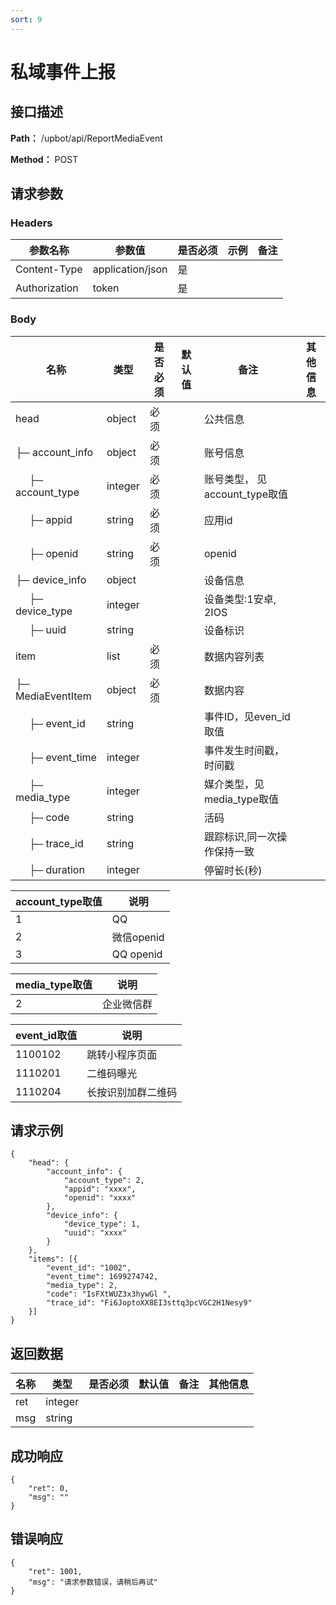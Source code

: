 ```yaml
---
sort: 9
---
```


# 私域事件上报

## 接口描述

**Path：** /upbot/api/ReportMediaEvent

**Method：** POST


## 请求参数

### Headers

| 参数名称          | 参数值              | 是否必须 | 示例 | 备注 |
|---------------|------------------|------|----|----|
| Content-Type  | application/json | 是    |    |    |
| Authorization | token            | 是    |    |    |    |

### Body

| 名称                   | 类型         | 是否必须 | 默认值 | 备注                        | 其他信息                                         |
|----------------------|------------|------|-----|---------------------------|----------------------------------------------|
| head                  | object    | 必须   |     | 公共信息      |                  |
| ├─  account_info |  object   | 必须   |     | 账号信息      |
| &nbsp;&nbsp;&nbsp;&nbsp; ├─  account_type  |  integer   | 必须   |     | 账号类型， 见account_type取值     |          |
| &nbsp;&nbsp;&nbsp;&nbsp; ├─  appid  |   string  | 必须   |     |   应用id     |          |
| &nbsp;&nbsp;&nbsp;&nbsp; ├─ openid  |   string  | 必须   |     |   openid     |          |
| ├─  device_info     | object    |    |    | 设备信息      |             |
| &nbsp;&nbsp;&nbsp;&nbsp; ├─  device_type  |  integer   |  |     | 设备类型:1安卓, 2IOS    |          |
| &nbsp;&nbsp;&nbsp;&nbsp; ├─  uuid  |  string   |  |     | 设备标识    |          |
| item              |   list  | 必须   |    | 数据内容列表           |       |
| ├─ MediaEventItem             |   object  | 必须   |    | 数据内容           |       |
| &nbsp;&nbsp;&nbsp;&nbsp; ├─  event_id  |  string   |  |     | 事件ID，见even_id取值   |          |
| &nbsp;&nbsp;&nbsp;&nbsp; ├─  event_time  |  integer  |  |     | 事件发生时间戳，时间戳   |          |
| &nbsp;&nbsp;&nbsp;&nbsp; ├─  media_type  |  integer  |  |     | 媒介类型，见media_type取值   |          |
| &nbsp;&nbsp;&nbsp;&nbsp; ├─  code  |  string  |  |     | 活码   |          |
| &nbsp;&nbsp;&nbsp;&nbsp; ├─  trace_id  |  string  | | | 跟踪标识,同一次操作保持一致    | |
| &nbsp;&nbsp;&nbsp;&nbsp; ├─  duration  |  integer  |  |     |  停留时长(秒)  |          |

| account_type取值    | 说明    |
|----------------------|------------|
|  1 | QQ |
|  2 | 微信openid |
|  3 | QQ openid |

| media_type取值    | 说明    |
|----------------------|------------|
|  2 | 企业微信群 |


| event_id取值    | 说明    |
|----------------------|------------|
|  1100102 | 跳转小程序页面 |
|  1110201 | 二维码曝光 |
|  1110204 | 长按识别加群二维码 |

## 请求示例
```
{
    "head": {
        "account_info": {
            "account_type": 2,
            "appid": "xxxx",
            "openid": "xxxx"
        },
        "device_info": {
            "device_type": 1,
            "uuid": "xxxx"
        }
    },
    "items": [{
        "event_id": "1002",
        "event_time": 1699274742,
        "media_type": 2,
        "code": "IsFXtWUZ3x3hywGl ",
        "trace_id": "Fi6JoptoXX8EI3sttq3pcVGC2H1Nesy9"
    }]
}
```

## 返回数据

| 名称  | 类型      | 是否必须 | 默认值 | 备注 | 其他信息          |
|-----|---------|------|-----|----|---------------|
| ret | integer |   |     |    |  |
| msg | string  |   |     |    |               |


## 成功响应
```
{
    "ret": 0,
    "msg": ""
}
```

## 错误响应
```
{
    "ret": 1001,
    "msg": "请求参数错误，请稍后再试"
}
```

